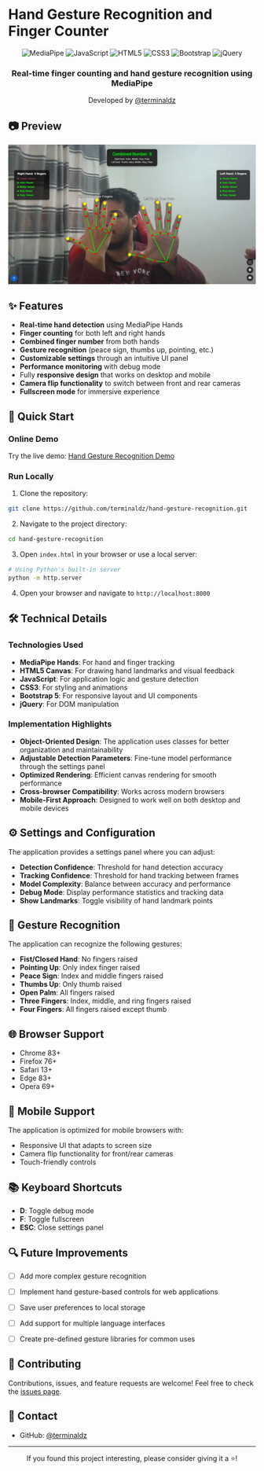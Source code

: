 # Hand Gesture Recognition and Finger Counter

<div align="center">
  <img src="https://img.shields.io/badge/MediaPipe-0078D7?style=for-the-badge&logo=google&logoColor=white" alt="MediaPipe">
  <img src="https://img.shields.io/badge/JavaScript-F7DF1E?style=for-the-badge&logo=javascript&logoColor=black" alt="JavaScript">
  <img src="https://img.shields.io/badge/HTML5-E34F26?style=for-the-badge&logo=html5&logoColor=white" alt="HTML5">
  <img src="https://img.shields.io/badge/CSS3-1572B6?style=for-the-badge&logo=css3&logoColor=white" alt="CSS3">
  <img src="https://img.shields.io/badge/Bootstrap-563D7C?style=for-the-badge&logo=bootstrap&logoColor=white" alt="Bootstrap">
  <img src="https://img.shields.io/badge/jQuery-0769AD?style=for-the-badge&logo=jquery&logoColor=white" alt="jQuery">
</div>

<div align="center">
  <h3>Real-time finger counting and hand gesture recognition using MediaPipe</h3>
  <p>Developed by <a href="https://github.com/terminaldz">@terminaldz</a></p>
</div>

## 📷 Preview

![Hand Gesture Recognition](./hand-gesture-demo.jpg)

## ✨ Features

- **Real-time hand detection** using MediaPipe Hands
- **Finger counting** for both left and right hands
- **Combined finger number** from both hands
- **Gesture recognition** (peace sign, thumbs up, pointing, etc.)
- **Customizable settings** through an intuitive UI panel
- **Performance monitoring** with debug mode
- Fully **responsive design** that works on desktop and mobile
- **Camera flip functionality** to switch between front and rear cameras
- **Fullscreen mode** for immersive experience

## 🚀 Quick Start

### Online Demo

Try the live demo: [Hand Gesture Recognition Demo](https://terminaldz.github.io/hand-gesture-recognition)

### Run Locally

1. Clone the repository:
```bash
git clone https://github.com/terminaldz/hand-gesture-recognition.git
```

2. Navigate to the project directory:
```bash
cd hand-gesture-recognition
```

3. Open `index.html` in your browser or use a local server:
```bash
# Using Python's built-in server
python -m http.server
```

4. Open your browser and navigate to `http://localhost:8000`

## 🛠️ Technical Details

### Technologies Used

- **MediaPipe Hands**: For hand and finger tracking
- **HTML5 Canvas**: For drawing hand landmarks and visual feedback
- **JavaScript**: For application logic and gesture detection
- **CSS3**: For styling and animations
- **Bootstrap 5**: For responsive layout and UI components
- **jQuery**: For DOM manipulation

### Implementation Highlights

- **Object-Oriented Design**: The application uses classes for better organization and maintainability
- **Adjustable Detection Parameters**: Fine-tune model performance through the settings panel
- **Optimized Rendering**: Efficient canvas rendering for smooth performance
- **Cross-browser Compatibility**: Works across modern browsers
- **Mobile-First Approach**: Designed to work well on both desktop and mobile devices

## ⚙️ Settings and Configuration

The application provides a settings panel where you can adjust:

- **Detection Confidence**: Threshold for hand detection accuracy
- **Tracking Confidence**: Threshold for hand tracking between frames
- **Model Complexity**: Balance between accuracy and performance
- **Debug Mode**: Display performance statistics and tracking data
- **Show Landmarks**: Toggle visibility of hand landmark points

## 🌟 Gesture Recognition

The application can recognize the following gestures:

- **Fist/Closed Hand**: No fingers raised
- **Pointing Up**: Only index finger raised
- **Peace Sign**: Index and middle fingers raised
- **Thumbs Up**: Only thumb raised
- **Open Palm**: All fingers raised
- **Three Fingers**: Index, middle, and ring fingers raised
- **Four Fingers**: All fingers raised except thumb

## 🌐 Browser Support

- Chrome 83+
- Firefox 76+
- Safari 13+
- Edge 83+
- Opera 69+

## 📱 Mobile Support

The application is optimized for mobile browsers with:

- Responsive UI that adapts to screen size
- Camera flip functionality for front/rear cameras
- Touch-friendly controls

## 📚 Keyboard Shortcuts

- **D**: Toggle debug mode
- **F**: Toggle fullscreen
- **ESC**: Close settings panel

## 🔍 Future Improvements

- [ ] Add more complex gesture recognition
- [ ] Implement hand gesture-based controls for web applications
- [ ] Save user preferences to local storage
- [ ] Add support for multiple language interfaces
- [ ] Create pre-defined gesture libraries for common uses


## 🤝 Contributing

Contributions, issues, and feature requests are welcome! Feel free to check the [issues page](https://github.com/terminaldz/hand-gesture-recognition/issues).

## 💬 Contact

- GitHub: [@terminaldz](https://github.com/terminaldz)

---

<div align="center">
  <p>If you found this project interesting, please consider giving it a ⭐️!</p>
</div>